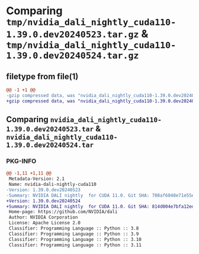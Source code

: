 # Comparing `tmp/nvidia_dali_nightly_cuda110-1.39.0.dev20240523.tar.gz` & `tmp/nvidia_dali_nightly_cuda110-1.39.0.dev20240524.tar.gz`

## filetype from file(1)

```diff
@@ -1 +1 @@
-gzip compressed data, was "nvidia_dali_nightly_cuda110-1.39.0.dev20240523.tar", last modified: Mon Apr  5 07:00:00 1993, max compression
+gzip compressed data, was "nvidia_dali_nightly_cuda110-1.39.0.dev20240524.tar", last modified: Mon Apr  5 07:00:00 1993, max compression
```

## Comparing `nvidia_dali_nightly_cuda110-1.39.0.dev20240523.tar` & `nvidia_dali_nightly_cuda110-1.39.0.dev20240524.tar`

### PKG-INFO

```diff
@@ -1,11 +1,11 @@
 Metadata-Version: 2.1
 Name: nvidia-dali-nightly-cuda110
-Version: 1.39.0.dev20240523
-Summary: NVIDIA DALI nightly  for CUDA 11.0. Git SHA: 708af6048e71e55eb117718a53c8bf7649eecb38
+Version: 1.39.0.dev20240524
+Summary: NVIDIA DALI nightly  for CUDA 11.0. Git SHA: 814d004e7bfa12edc17f12461fa234b3b7c13bed
 Home-page: https://github.com/NVIDIA/dali
 Author: NVIDIA Corporation
 License: Apache License 2.0
 Classifier: Programming Language :: Python :: 3.8
 Classifier: Programming Language :: Python :: 3.9
 Classifier: Programming Language :: Python :: 3.10
 Classifier: Programming Language :: Python :: 3.11
```


